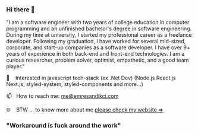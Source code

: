 ### Hi there 👋

"I am a software engineer with two years of college education in computer programming and an unfinished bachelor's degree in software engineering. During my time at university, I started my professional career as a freelance developer. Following my graduation, I have worked for several mid-sized, corporate, and start-up companies as a software developer. I have over 9+ years of experience in both back-end and front-end technologies. I am a curious researcher, problem solver, optimist, empathetic, and a good team player."

🔨&nbsp;&nbsp;&nbsp; Interested in javascript tech-stack (ex .Net Dev) (Node.js React.js Next.js, styled-system, styled-components and more...) 

<!-- 🔭&nbsp;&nbsp;&nbsp; I’m currently working at [FineDine Digital Menus for Restaurants, Cafes & Bars](http://finedinemenu.com) as a sr. frontend engineer -->

📫&nbsp;&nbsp;&nbsp;How to reach me: me@emresandikci.com

🌐&nbsp;&nbsp;&nbsp; BTW ... to know more about me [please check my website ⇒](https://emresandikci.com/)

### "Workaround is fuck around the work"
<!-- 
![Emre's GitHub Stats](https://github-readme-stats.vercel.app/api?username=emresandikci&hide_border=true&show_icons=true&count_private=true&line_height=27&layout=compact)
![Emre's Top Languages](https://github-readme-stats.vercel.app/api/top-langs/?username=emresandikci&count_private=true&hide_border=true&show_icons=true&langs_count=5&layout=compact) -->


<!-- **emresandikci/emresandikci** is a ✨ _special_ ✨ repository because its `README.md` (this file) appears on your GitHub profile. ~
